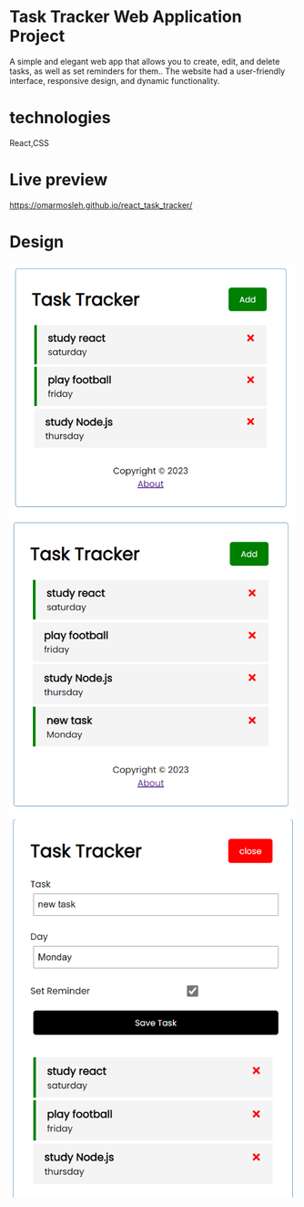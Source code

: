 
# Task Tracker Web Application Project

A simple and elegant web app that allows you to create, edit, and delete tasks, as well as set reminders for them.. The website had a user-friendly interface, responsive design, and dynamic functionality.
# technologies
React,CSS
# Live preview
https://omarmosleh.github.io/react_task_tracker/ 
# Design

![Design preview for the laptop](./screenshots/Screenshot%20One.jpeg)
![Design preview for the laptop](./screenshots/Screenshot%20Two.jpeg)
![Design preview for the laptop](./screenshots/Screenshot%20Three.jpeg)